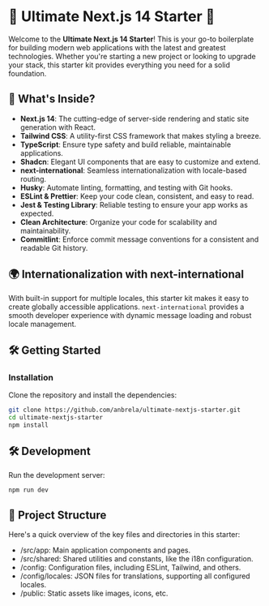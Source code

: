 # 🌟 Ultimate Next.js 14 Starter 🌟

Welcome to the **Ultimate Next.js 14 Starter**! This is your go-to boilerplate for building modern web applications with the latest and greatest technologies. Whether you're starting a new project or looking to upgrade your stack, this starter kit provides everything you need for a solid foundation.

## 🚀 What's Inside?

- **Next.js 14**: The cutting-edge of server-side rendering and static site generation with React.
- **Tailwind CSS**: A utility-first CSS framework that makes styling a breeze.
- **TypeScript**: Ensure type safety and build reliable, maintainable applications.
- **Shadcn**: Elegant UI components that are easy to customize and extend.
- **next-international**: Seamless internationalization with locale-based routing.
- **Husky**: Automate linting, formatting, and testing with Git hooks.
- **ESLint & Prettier**: Keep your code clean, consistent, and easy to read.
- **Jest & Testing Library**: Reliable testing to ensure your app works as expected.
- **Clean Architecture**: Organize your code for scalability and maintainability.
- **Commitlint**: Enforce commit message conventions for a consistent and readable Git history.

## 🌍 Internationalization with next-international

With built-in support for multiple locales, this starter kit makes it easy to create globally accessible applications. `next-international` provides a smooth developer experience with dynamic message loading and robust locale management.

## 🛠️ Getting Started

### Installation

Clone the repository and install the dependencies:

```bash
git clone https://github.com/anbrela/ultimate-nextjs-starter.git
cd ultimate-nextjs-starter
npm install
```

## 🛠️ Development

Run the development server:

```bash
npm run dev
```

## 📁 Project Structure

Here's a quick overview of the key files and directories in this starter:

- /src/app: Main application components and pages.
- /src/shared: Shared utilities and constants, like the i18n configuration.
- /config: Configuration files, including ESLint, Tailwind, and others.
- /config/locales: JSON files for translations, supporting all configured locales.
- /public: Static assets like images, icons, etc.
